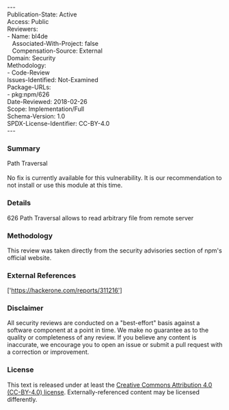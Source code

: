 ---<br>Publication-State: Active<br>Access: Public<br>Reviewers:<br>- Name: bl4de<br>&nbsp;&nbsp;&nbsp;Associated-With-Project: false<br>&nbsp;&nbsp;&nbsp;Compensation-Source: External<br>Domain: Security<br>Methodology:<br>- Code-Review<br>Issues-Identified: Not-Examined<br>Package-URLs:<br>- pkg:npm/626<br>Date-Reviewed: 2018-02-26<br>Scope: Implementation/Full<br>Schema-Version: 1.0<br>SPDX-License-Identifier: CC-BY-4.0<br>---<br>
### Summary
Path Traversal<br><br>No fix is currently available for this vulnerability.  It is our recommendation to not install or use this module at this time.
### Details
626 Path Traversal allows to read arbitrary file from remote server
### Methodology
This review was taken directly from the security advisories section of npm's official website.
### External References
['https://hackerone.com/reports/311216']
### Disclaimer
All security reviews are conducted on a "best-effort" basis against a software component at a point in time. We make no guarantee as to the quality or completeness of any review. If you believe any content is inaccurate, we encourage you to open an issue or submit a pull request with a correction or improvement.
### License
This text is released under at least the [Creative Commons Attribution 4.0 (CC-BY-4.0) license](https://creativecommons.org/licenses/by/4.0/legalcode.txt). Externally-referenced content may be licensed differently.
